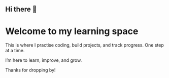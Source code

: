 ## Hi there 👋
# Welcome to my learning space

This is where I practise coding, build projects, and track progress. One step at a time.

I’m here to learn, improve, and grow.

Thanks for dropping by!

<!--
**balancedone/balancedone** is a ✨ _special_ ✨ repository because its `README.md` (this file) appears on your GitHub profile.

Here are some ideas to get you started:

- 🔭 I’m currently working on ...
- 🌱 I’m currently learning ...
- 👯 I’m looking to collaborate on ...
- 🤔 I’m looking for help with ...
- 💬 Ask me about ...
- 📫 How to reach me: ...
- 😄 Pronouns: ...
- ⚡ Fun fact: ...
-->
